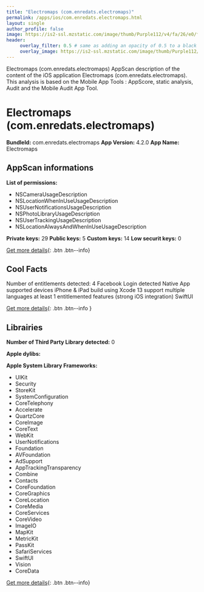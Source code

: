 ```yaml
---
title: "Electromaps (com.enredats.electromaps)"
permalink: /apps/ios/com.enredats.electromaps.html
layout: single
author_profile: false
image: https://is2-ssl.mzstatic.com/image/thumb/Purple112/v4/fa/26/e0/fa26e054-784b-4ef7-7773-4e6f131595e7/AppIcon-0-1x_U007emarketing-0-10-0-85-220.png/512x512bb.jpg
header: 
     overlay_filter: 0.5 # same as adding an opacity of 0.5 to a black background
     overlay_image: https://is2-ssl.mzstatic.com/image/thumb/Purple112/v4/fa/26/e0/fa26e054-784b-4ef7-7773-4e6f131595e7/AppIcon-0-1x_U007emarketing-0-10-0-85-220.png/512x512bb.jpg
---
```

Electromaps (com.enredats.electromaps) AppScan description of the content of the iOS application Electromaps (com.enredats.electromaps). This analysis is based on the Mobile App Tools : AppScore, static analysis, Audit and the Mobile Audit App Tool.

# Electromaps (com.enredats.electromaps)

**BundleId:** com.enredats.electromaps
**App Version:** 4.2.0
**App Name:** Electromaps


## AppScan informations 

**List of permissions:** 
- NSCameraUsageDescription
- NSLocationWhenInUseUsageDescription
- NSUserNotificationsUsageDescription
- NSPhotoLibraryUsageDescription
- NSUserTrackingUsageDescription
- NSLocationAlwaysAndWhenInUseUsageDescription
  
  
**Private keys:** 29
**Public keys:** 5
**Custom keys:** 14
**Low securit keys:** 0
  
[Get more details](/pricing.html){: .btn .btn--info}

## Cool Facts

Number of entitlements detected: 4
Facebook Login detected
Native App
supported devices iPhone & iPad
build using Xcode 13
support multiple languages
at least 1 entitlemented features (strong iOS integration)
SwiftUI
  
[Get more details](/pricing.html){: .btn .btn--info }

## Librairies 
**Number of Third Party Library detected:** 0


**Apple dylibs:**


**Apple System Library Frameworks:**
- UIKit
- Security
- StoreKit
- SystemConfiguration
- CoreTelephony
- Accelerate
- QuartzCore
- CoreImage
- CoreText
- WebKit
- UserNotifications
- Foundation
- AVFoundation
- AdSupport
- AppTrackingTransparency
- Combine
- Contacts
- CoreFoundation
- CoreGraphics
- CoreLocation
- CoreMedia
- CoreServices
- CoreVideo
- ImageIO
- MapKit
- MetricKit
- PassKit
- SafariServices
- SwiftUI
- Vision
- CoreData


  
[Get more details](/pricing.html){: .btn .btn--info}

